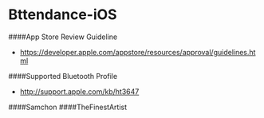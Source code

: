 Bttendance-iOS
==============
####App Store Review Guideline
- https://developer.apple.com/appstore/resources/approval/guidelines.html

####Supported Bluetooth Profile
- http://support.apple.com/kb/ht3647

####Samchon 
####TheFinestArtist

